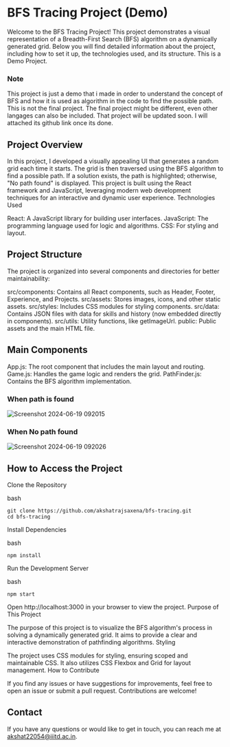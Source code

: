 # BFS Tracing Project (Demo)

Welcome to the BFS Tracing Project! This project demonstrates a visual representation of a Breadth-First Search (BFS) algorithm on a dynamically generated grid. Below you will find detailed information about the project, including how to set it up, the technologies used, and its structure. This is a Demo Project.

### Note
This project is just a demo that i made in order to understand the concept of BFS and how it is used as algorithm in the code to find the possible path. This is not the final project. The final project might be different, even other langages can also be included. That project will be updated soon. I will attached its github link once its done.

## Project Overview

In this project, I developed a visually appealing UI that generates a random grid each time it starts. The grid is then traversed using the BFS algorithm to find a possible path. If a solution exists, the path is highlighted; otherwise, "No path found" is displayed. This project is built using the React framework and JavaScript, leveraging modern web development techniques for an interactive and dynamic user experience.
Technologies Used

React: A JavaScript library for building user interfaces.
JavaScript: The programming language used for logic and algorithms.
CSS: For styling and layout.

## Project Structure

The project is organized into several components and directories for better maintainability:

src/components: Contains all React components, such as Header, Footer, Experience, and Projects.
src/assets: Stores images, icons, and other static assets.
src/styles: Includes CSS modules for styling components.
src/data: Contains JSON files with data for skills and history (now embedded directly in components).
src/utils: Utility functions, like getImageUrl.
public: Public assets and the main HTML file.

## Main Components
App.js: The root component that includes the main layout and routing.
Game.js: Handles the game logic and renders the grid.
PathFinder.js: Contains the BFS algorithm implementation.




### When path is found
![Screenshot 2024-06-19 092015](https://github.com/akshatrajsaxena/bfs_tracing/assets/119042958/d6928e06-8931-4ad2-9081-950f4795fbd3)



### When No path found
![Screenshot 2024-06-19 092026](https://github.com/akshatrajsaxena/bfs_tracing/assets/119042958/e712f864-a05f-4269-89db-f2cae287be04)




## How to Access the Project

Clone the Repository

bash
```
git clone https://github.com/akshatrajsaxena/bfs-tracing.git
cd bfs-tracing
```
Install Dependencies

bash
```
npm install
```
Run the Development Server

bash
```
npm start
```
Open http://localhost:3000 in your browser to view the project.
Purpose of This Project

The purpose of this project is to visualize the BFS algorithm's process in solving a dynamically generated grid. It aims to provide a clear and interactive demonstration of pathfinding algorithms.
Styling

The project uses CSS modules for styling, ensuring scoped and maintainable CSS. It also utilizes CSS Flexbox and Grid for layout management.
How to Contribute

If you find any issues or have suggestions for improvements, feel free to open an issue or submit a pull request. Contributions are welcome!



## Contact

If you have any questions or would like to get in touch, you can reach me at akshat22054@iiitd.ac.in.
